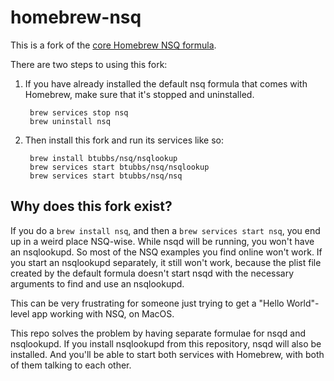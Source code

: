 # homebrew-nsq

This is a fork of the [core Homebrew NSQ
formula](https://github.com/Homebrew/homebrew-core/blob/master/Formula/nsq.rb).  

There are two steps to using this fork:

1. If you have already installed the default nsq formula that comes with Homebrew, make sure that
   it's stopped and uninstalled.

        brew services stop nsq
        brew uninstall nsq

2. Then install this fork and run its services like so:

        brew install btubbs/nsq/nsqlookup
        brew services start btubbs/nsq/nsqlookup
        brew services start btubbs/nsq/nsq

## Why does this fork exist?

If you do a `brew install nsq`, and then a `brew services start nsq`, you end up in a weird place
NSQ-wise.  While nsqd will be running, you won't have an nsqlookupd.  So most of the NSQ examples
you find online won't work.  If you start an nsqlookupd separately, it still won't work, because the
plist file created by the default formula doesn't start nsqd with the necessary arguments to find
and use an nsqlookupd.

This can be very frustrating for someone just trying to get a "Hello World"-level app working with
NSQ, on MacOS.

This repo solves the problem by having separate formulae for nsqd and nsqlookupd.  If you install
nsqlookupd from this repository, nsqd will also be installed.  And you'll be able to start both
services with Homebrew, with both of them talking to each other.



